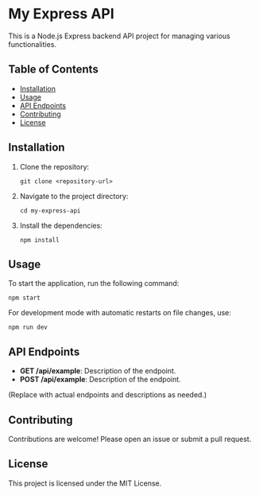 # My Express API

This is a Node.js Express backend API project for managing various functionalities.

## Table of Contents

- [Installation](#installation)
- [Usage](#usage)
- [API Endpoints](#api-endpoints)
- [Contributing](#contributing)
- [License](#license)

## Installation

1. Clone the repository:
   ```
   git clone <repository-url>
   ```

2. Navigate to the project directory:
   ```
   cd my-express-api
   ```

3. Install the dependencies:
   ```
   npm install
   ```

## Usage

To start the application, run the following command:
```
npm start
```

For development mode with automatic restarts on file changes, use:
```
npm run dev
```

## API Endpoints

- **GET /api/example**: Description of the endpoint.
- **POST /api/example**: Description of the endpoint.

(Replace with actual endpoints and descriptions as needed.)

## Contributing

Contributions are welcome! Please open an issue or submit a pull request.

## License

This project is licensed under the MIT License.